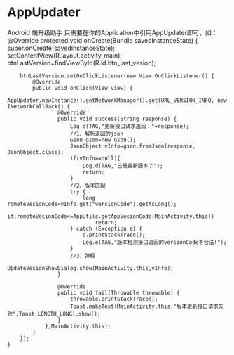 # AppUpdater
Android 端升级助手
只需要在你的Application中引用AppUpdater即可，如：
@Override
    protected void onCreate(Bundle savedInstanceState) {
        super.onCreate(savedInstanceState);
        setContentView(R.layout.activity_main);
        btnLastVersion=findViewById(R.id.btn_last_vesion);

        btnLastVersion.setOnClickListener(new View.OnClickListener() {
            @Override
            public void onClick(View view) {
                AppUpdater.newInstance().getNetworkManager().get(URL_VERSION_INFO, new INetworkCallBack() {
                    @Override
                    public void success(String response) {
                        Log.d(TAG,"更新接口请求返回："+response);
                        //1、解析返回的json
                        Gson gson=new Gson();
                        JsonObject vInfo=gson.fromJson(response, JsonObject.class);
                        if(vInfo==null){
                            Log.d(TAG,"已是最新版本了");
                            return;
                        }
                        //2、版本匹配
                        try {
                            long rometeVesionCode=vInfo.get("versionCode").getAsLong();
                            if(rometeVesionCode<=AppUtils.getAppVesionCode(MainActivity.this))
                                return;
                        } catch (Exception e) {
                            e.printStackTrace();
                            Log.e(TAG,"版本检测接口返回的versionCode不合法!");
                        }
                        //3、弹框
                        UpdateVesionShowDialog.show(MainActivity.this,vInfo);
                    }

                    @Override
                    public void fail(Throwable throwable) {
                        throwable.printStackTrace();
                        Toast.makeText(MainActivity.this,"版本更新接口请求失败",Toast.LENGTH_LONG).show();
                    }
                },MainActivity.this);
            }
        });
    }
